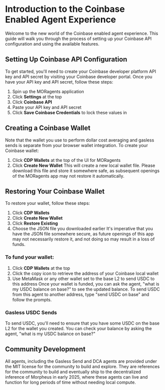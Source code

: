 # Introduction to the Coinbase Enabled Agent Experience
Welcome to the new world of the Coinbase enabled agent experience. This guide will walk you through the process of setting up your Coinbase API configuration and using the available features.

## Setting Up Coinbase API Configuration
To get started, you'll need to create your Coinbase developer platform API key and API secret by visiting your Coinbase developer portal. Once you have your API key and API secret, follow these steps:
1. Spin up the MORagents application
2. Click **Settings** at the top
3. Click **Coinbase API**
4. Paste your API key and API secret
5. Click **Save Coinbase Credentials** to lock these values in

## Creating a Coinbase Wallet
Note that the wallet you use to perform dollar cost averaging and gasless sends is separate from your browser wallet integration. To create your Coinbase wallet:
1. Click **CDP Wallets** at the top of the UI for MORagents
2. Click **Create New Wallet**
This will create a new local wallet file. Please download this file and store it somewhere safe, as subsequent openings of the MORagents app may not restore it automatically.

## Restoring Your Coinbase Wallet
To restore your wallet, follow these steps:
1. Click **CDP Wallets**
2. Click **Create New Wallet**
3. Click **Restore Existing**
4. Choose the JSON file you downloaded earlier
It's imperative that you have the JSON file somewhere secure, as future openings of this app may not necessarily restore it, and not doing so may result in a loss of funds.

### To fund your wallet:
1. Click **CDP Wallets** at the top
2. Click the copy icon to retrieve the address of your Coinbase local wallet
3. Use MetaMask or any other wallet set to the base L2 to send USDC to this address
Once your wallet is funded, you can ask the agent, "what is my USDC balance on base?" to see the updated balance. To send USDC from this agent to another address, type "send USDC on base" and follow the prompts.


### Gasless USDC Sends
To send USDC, you'll need to ensure that you have some USDC on the base L2 for the wallet you created. You can check your balance by asking the agent, "what is my USDC balance on base?"

## Community Development
All agents, including the Gasless Send and DCA agents are provided under the MIT license for the community to build and explore. They are references for the community to build and eventually ship to the decentralized inference of Morpheus in early 2025, where these agents can live and function for long periods of time without needing local compute.